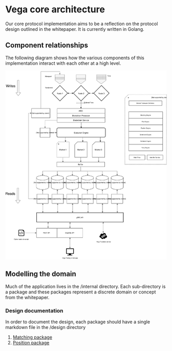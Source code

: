 # Vega core architecture

Our core protocol implementation aims to be a reflection on the protocol design outlined in the whitepaper. It is currently written in Golang.

## Component relationships

The following diagram shows how the various components of this implementation interact with each other at a high level.

![Vega core protocol architecture](diagrams/design-architecture-191003001.svg "Vega core protocol architecture")

## Modelling the domain

Much of the application lives in the /internal directory. Each sub-directory is a package and these packages represent a discrete domain or concept from the whitepaper.

### Design documentation

In order to document the design, each package should have a single markdown file in the /design directory

1. [Matching package](matching.md)
2. [Position package](positions.md)